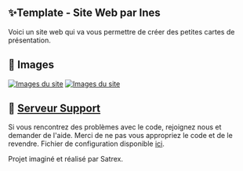 ## :sparkles:Template - Site Web par Ines

Voici un site web qui va vous permettre de créer des petites cartes de présentation.

## 📸 Images

[![Images du site](https://cdn.discordapp.com/attachments/1148643302434938951/1167027290887176272/image.png?ex=654ca1dc&is=653a2cdc&hm=e6da91fa8ef73874f8b80ee0ca0c6db066f338c243e7d1ba9365752b1432b231&)]([https://discord.gg/zr7yJs6nxF](https://discord.gg/zr7yJs6nxF))
[![Images du site](https://cdn.discordapp.com/attachments/1148643302434938951/1167027405035163719/image.png?ex=654ca1f7&is=653a2cf7&hm=f4527fc7b86c1616047303db8c8590c3276dc5af72b9308c289b3d0b0f90a94a&)]([https://discord.gg/zr7yJs6nxF](https://discord.gg/zr7yJs6nxF))

## :pencil: [Serveur Support](https://discord.gg/zr7yJs6nxF)

Si vous rencontrez des problèmes avec le code, rejoignez nous et demander de l'aide. Merci de ne pas vous appropriez le code et de le revendre.
Fichier de configuration disponible [ici](https://github.com/ryuk-qlf/template/blob/main/README.md).


Projet imaginé et réalisé par Satrex.

